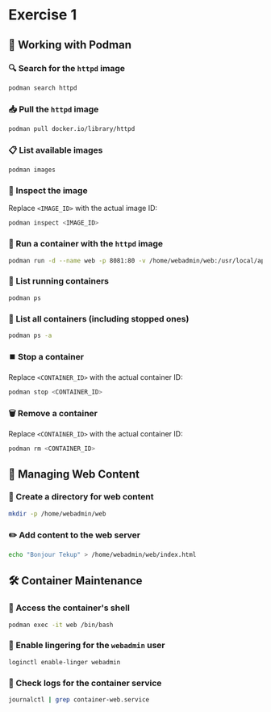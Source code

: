 # Exercise 1

## 🐋 Working with Podman

### 🔍 Search for the `httpd` image
```bash
podman search httpd
```

### 📥 Pull the `httpd` image
```bash
podman pull docker.io/library/httpd
```

### 📋 List available images
```bash
podman images
```

### 🔎 Inspect the image
Replace `<IMAGE_ID>` with the actual image ID:
```bash
podman inspect <IMAGE_ID>
```

### 🚀 Run a container with the `httpd` image
```bash
podman run -d --name web -p 8081:80 -v /home/webadmin/web:/usr/local/apache2/htdocs:Z httpd
```

### 📂 List running containers
```bash
podman ps
```

### 📂 List all containers (including stopped ones)
```bash
podman ps -a
```

### ⏹️ Stop a container
Replace `<CONTAINER_ID>` with the actual container ID:
```bash
podman stop <CONTAINER_ID>
```

### 🗑️ Remove a container
Replace `<CONTAINER_ID>` with the actual container ID:
```bash
podman rm <CONTAINER_ID>
```

## 📁 Managing Web Content

### 📂 Create a directory for web content
```bash
mkdir -p /home/webadmin/web
```

### ✏️ Add content to the web server
```bash
echo "Bonjour Tekup" > /home/webadmin/web/index.html
```

## 🛠️ Container Maintenance

### 🐚 Access the container's shell
```bash
podman exec -it web /bin/bash
```

### 🔄 Enable lingering for the `webadmin` user
```bash
loginctl enable-linger webadmin
```

### 📜 Check logs for the container service
```bash
journalctl | grep container-web.service
```